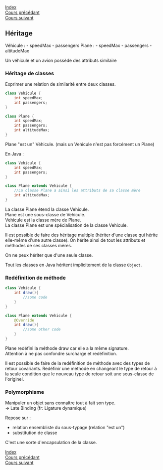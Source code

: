 [Index](./index.md)  
[Cours précédant](./cours_3.md)  
[Cours suivant](./cours_5.md)

## Héritage

Véhicule :
	- speedMax
	- passengers
Plane :
	- speedMax
	- passengers
	- altitudeMax

Un véhicule et un avion possède des attributs similaire

### Héritage de classes
Exprimer une relation de similarité entre deux classes.

```java
class Vehicule {
	int speedMax;
	int passengers;
}

class Plane {
	int speedMax;
	int passengers;
	int altitudeMax;
}
```

Plane "est un" Véhicule. (mais un Vehicule n'est pas forcément un Plane)

En Java :

```java
class Vehicule {
	int speedMax;
	int passengers;
}

class Plane extends Vehicule {
	//La classe Plane a ainsi les attributs de sa classe mère
	int altitudeMax;
}
```
La classe Plane étend la classe Vehicule.  
Plane est une sous-classe de Vehicule.  
Vehicule est la classe mère de Plane.  
La classe Plane est une spécialisation de la classe Vehicule.

Il est possible de faire des héritage multiple (hériter d'une classe qui hérite elle-même d'une autre classe). On hérite ainsi de tout les attributs et méthodes de ses classes mères.

On ne peux hériter que d'une seule classe.

Tout les classes en Java héritent implicitement de la classe `Object`.

### Redéfinition de méthode

```java
class Vehicule {
	int draw(){
		//some code
	}
}

class Plane extends Vehicule {
	@Override
	int draw(){
		//some other code
	}
}
```

Plane redéfini la méthode draw car elle a la même signature.  
Attention à ne pas confondre surcharge et redéfinition.

Il est possible de faire de la redéfinition de méthode avec des types de retour covariants. Redéfinir une méthode en changeant le type de retour à la seule condition que le nouveau type de retour soit une sous-classe de l'originel.


### Polymorphisme

Manipuler un objet sans connaître tout à fait son type.  
-> Late Binding (fr: Ligature dynamique)

Repose sur :
- relation ensembliste du sous-typage (relation "est un")
- substitution de classe

C'est une sorte d'encapsulation de la classe.

[Index](./index.md)  
[Cours précédant](./cours_3.md)  
[Cours suivant](./cours_5.md)
